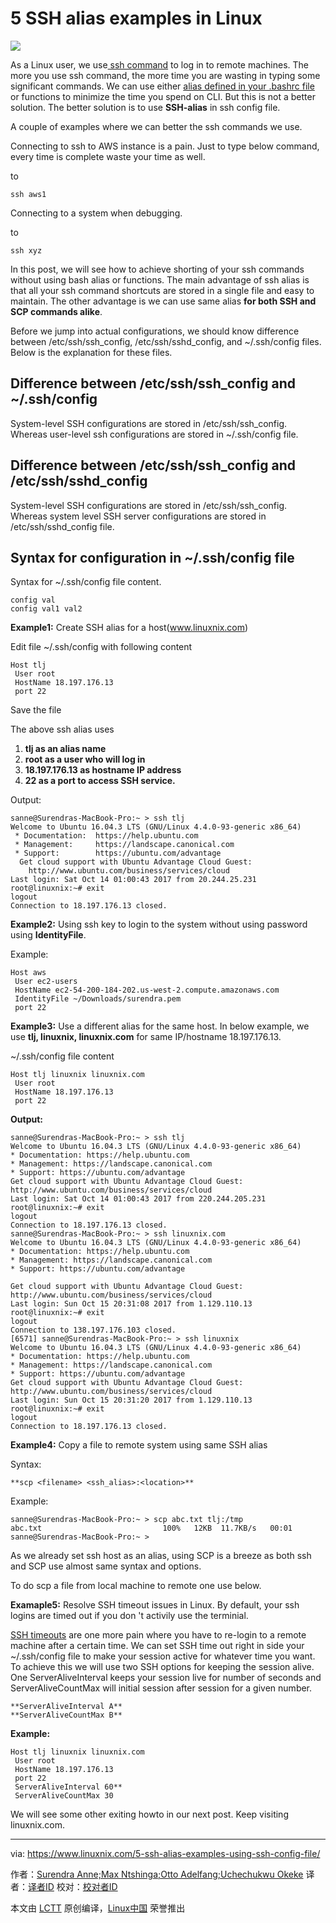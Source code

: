 5 SSH alias examples in Linux
======
[![][1]][1]

As a Linux user, we use[ ssh command][2] to log in to remote machines. The more you use ssh command, the more time you are wasting in typing some significant commands. We can use either [alias defined in your .bashrc file][3] or functions to minimize the time you spend on CLI. But this is not a better solution. The better solution is to use **SSH-alias** in ssh config file.

A couple of examples where we can better the ssh commands we use.

Connecting to ssh to AWS instance is a pain. Just to type below command, every time is complete waste your time as well.

to
```
ssh aws1
```

Connecting to a system when debugging.

to
```
ssh xyz
```

In this post, we will see how to achieve shorting of your ssh commands without using bash alias or functions. The main advantage of ssh alias is that all your ssh command shortcuts are stored in a single file and easy to maintain. The other advantage is we can use same alias **for both SSH and SCP commands alike**.

Before we jump into actual configurations, we should know difference between /etc/ssh/ssh_config, /etc/ssh/sshd_config, and ~/.ssh/config files. Below is the explanation for these files.

## Difference between /etc/ssh/ssh_config and ~/.ssh/config

System-level SSH configurations are stored in /etc/ssh/ssh_config. Whereas user-level ssh configurations are stored in ~/.ssh/config file.

## Difference between /etc/ssh/ssh_config and /etc/ssh/sshd_config

System-level SSH configurations are stored in /etc/ssh/ssh_config. Whereas system level SSH server configurations are stored in /etc/ssh/sshd_config file.

## **Syntax for configuration in ~/.ssh/config file**

Syntax for ~/.ssh/config file content.
```
config val
config val1 val2
```

**Example1:** Create SSH alias for a host(www.linuxnix.com)

Edit file ~/.ssh/config with following content
```
Host tlj
 User root
 HostName 18.197.176.13
 port 22
```

Save the file

The above ssh alias uses

  1. **tlj as an alias name**
  2. **root as a user who will log in**
  3. **18.197.176.13 as hostname IP address**
  4. **22 as a port to access SSH service.**



Output:
```
sanne@Surendras-MacBook-Pro:~ > ssh tlj
Welcome to Ubuntu 16.04.3 LTS (GNU/Linux 4.4.0-93-generic x86_64)
 * Documentation:  https://help.ubuntu.com
 * Management:     https://landscape.canonical.com
 * Support:        https://ubuntu.com/advantage
  Get cloud support with Ubuntu Advantage Cloud Guest:
    http://www.ubuntu.com/business/services/cloud
Last login: Sat Oct 14 01:00:43 2017 from 20.244.25.231
root@linuxnix:~# exit
logout
Connection to 18.197.176.13 closed.
```

**Example2:** Using ssh key to login to the system without using password using **IdentityFile**.

Example:
```
Host aws
 User ec2-users
 HostName ec2-54-200-184-202.us-west-2.compute.amazonaws.com
 IdentityFile ~/Downloads/surendra.pem
 port 22
```

**Example3:** Use a different alias for the same host. In below example, we use **tlj, linuxnix, linuxnix.com** for same IP/hostname 18.197.176.13.

~/.ssh/config file content
```
Host tlj linuxnix linuxnix.com
 User root
 HostName 18.197.176.13
 port 22
```

**Output:**
```
sanne@Surendras-MacBook-Pro:~ > ssh tlj
Welcome to Ubuntu 16.04.3 LTS (GNU/Linux 4.4.0-93-generic x86_64)
* Documentation: https://help.ubuntu.com
* Management: https://landscape.canonical.com
* Support: https://ubuntu.com/advantage
Get cloud support with Ubuntu Advantage Cloud Guest:
http://www.ubuntu.com/business/services/cloud
Last login: Sat Oct 14 01:00:43 2017 from 220.244.205.231
root@linuxnix:~# exit
logout
Connection to 18.197.176.13 closed.
sanne@Surendras-MacBook-Pro:~ > ssh linuxnix.com
Welcome to Ubuntu 16.04.3 LTS (GNU/Linux 4.4.0-93-generic x86_64)
* Documentation: https://help.ubuntu.com
* Management: https://landscape.canonical.com
* Support: https://ubuntu.com/advantage
```
```
Get cloud support with Ubuntu Advantage Cloud Guest:
http://www.ubuntu.com/business/services/cloud
Last login: Sun Oct 15 20:31:08 2017 from 1.129.110.13
root@linuxnix:~# exit
logout
Connection to 138.197.176.103 closed.
[6571] sanne@Surendras-MacBook-Pro:~ > ssh linuxnix
Welcome to Ubuntu 16.04.3 LTS (GNU/Linux 4.4.0-93-generic x86_64)
* Documentation: https://help.ubuntu.com
* Management: https://landscape.canonical.com
* Support: https://ubuntu.com/advantage
Get cloud support with Ubuntu Advantage Cloud Guest:
http://www.ubuntu.com/business/services/cloud
Last login: Sun Oct 15 20:31:20 2017 from 1.129.110.13
root@linuxnix:~# exit
logout
Connection to 18.197.176.13 closed.
```

**Example4:** Copy a file to remote system using same SSH alias

Syntax:
```
**scp <filename> <ssh_alias>:<location>**
```

Example:
```
sanne@Surendras-MacBook-Pro:~ > scp abc.txt tlj:/tmp
abc.txt                           100%   12KB  11.7KB/s   00:01    
sanne@Surendras-MacBook-Pro:~ >
```

As we already set ssh host as an alias, using SCP is a breeze as both ssh and SCP use almost same syntax and options.

To do scp a file from local machine to remote one use below.

**Examaple5:** Resolve SSH timeout issues in Linux. By default, your ssh logins are timed out if you don 't activily use the terminial.

[SSH timeouts][5] are one more pain where you have to re-login to a remote machine after a certain time. We can set SSH time out right in side your ~/.ssh/config file to make your session active for whatever time you want. To achieve this we will use two SSH options for keeping the session alive. One ServerAliveInterval keeps your session live for number of seconds and ServerAliveCountMax will initial session after session for a given number.
```
**ServerAliveInterval A**
**ServerAliveCountMax B**
```

**Example:**
```
Host tlj linuxnix linuxnix.com
 User root
 HostName 18.197.176.13
 port 22
 ServerAliveInterval 60**
 ServerAliveCountMax 30
```

We will see some other exiting howto in our next post. Keep visiting linuxnix.com.

--------------------------------------------------------------------------------

via: https://www.linuxnix.com/5-ssh-alias-examples-using-ssh-config-file/

作者：[Surendra Anne;Max Ntshinga;Otto Adelfang;Uchechukwu Okeke][a]
译者：[译者ID](https://github.com/译者ID)
校对：[校对者ID](https://github.com/校对者ID)

本文由 [LCTT](https://github.com/LCTT/TranslateProject) 原创编译，[Linux中国](https://linux.cn/) 荣誉推出

[a]:https://www.linuxnix.com
[1]:https://www.linuxnix.com/wp-content/uploads/2017/10/SSH-alias-1.png
[2]:https://www.linuxnix.com/ssh-access-remote-linux-server/
[3]:https://www.linuxnix.com/linux-alias-command-explained-with-examples/
[4]:/cdn-cgi/l/email-protection
[5]:https://www.linuxnix.com/how-to-auto-logout/
